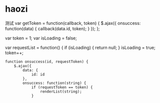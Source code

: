 haozi
=====

测试
var getToken = function(callback, token) {
    $.ajax({
        onsuccess: function(data) {
            callback(data.id, token);
        }
    });
};

var token = 1;
var isLoading = false;


var requestList = function() {
    if (isLoading) {
        return null;
    }
    isLoading = true;
    token++;

    function onsuccess(id, requestToken) {
        $.ajax({
            data: {
                id: id
            },
            onsuccess: function(string) {
                if (requestToken == token) {
                    renderList(string);
                }
